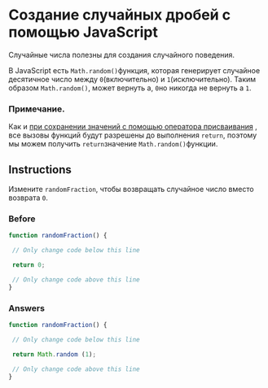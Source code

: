 # Создание случайных дробей с помощью JavaScript
Случайные числа полезны для создания случайного поведения.

В JavaScript есть `Math.random()`функция, которая генерирует случайное десятичное число между `0`(включительно) и `1`(исключительно). Таким образом `Math.random()`, может вернуть a, `0`но никогда не вернуть a `1`.

### Примечание.
Как и [при сохранении значений с помощью оператора присваивания](https://www.freecodecamp.org/learn/javascript-algorithms-and-data-structures/basic-javascript/storing-values-with-the-assignment-operator) , все вызовы функций будут разрешены до выполнения `return`, поэтому мы можем получить `return`значение `Math.random()`функции.

## Instructions

Измените `randomFraction`, чтобы возвращать случайное число вместо возврата `0`.
 ### Before
 
 ```javascript
 function randomFraction() {

  // Only change code below this line

  return 0;

  // Only change code above this line
}
 ```
 ### Answers
 
 ```javascript
 function randomFraction() {

  // Only change code below this line

  return Math.random (1);

  // Only change code above this line
}
 ```
